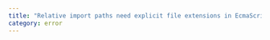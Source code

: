 ```yaml
---
title: "Relative import paths need explicit file extensions in EcmaScript imports when '--moduleResolution' is 'node16' or 'nodenext'. Consider adding an extension to the import path."
category: error
---
```

